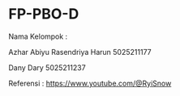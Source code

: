 # FP-PBO-D 
Nama Kelompok :

Azhar Abiyu Rasendriya Harun    5025211177

Dany Dary                       5025211237

Referensi : https://www.youtube.com/@RyiSnow

